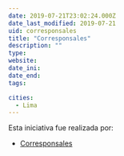 ```yaml
---
date: 2019-07-21T23:02:24.000Z
date_last_modified: 2019-07-21
uid: corresponsales
title: "Corresponsales"
description: ""
type: 
website: 
date_ini: 
date_end: 
tags:

cities: 
  - Lima
---
```


Esta iniciativa fue realizada por:

- [Corresponsales](/organizaciones/corresponsales)
